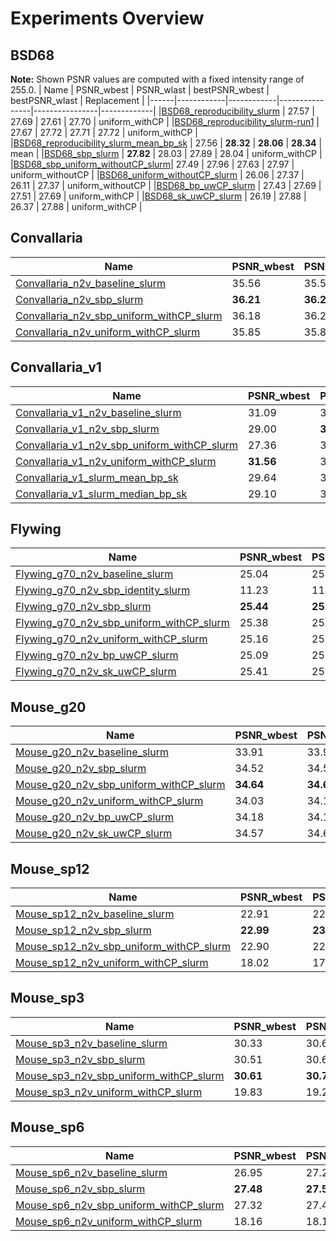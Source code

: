 # Experiments Overview

## BSD68
__Note:__ Shown PSNR values are computed with a fixed intensity range of 255.0.
| Name | PSNR_wbest | PSNR_wlast | bestPSNR_wbest | bestPSNR_wlast | Replacement |
|------|------------|------------|----------------|----------------|-------------|
|[BSD68_reproducibility_slurm](./experiments/BSD68_reproducibility_slurm/results_255_avg.csv)            |   27.57   |   27.69   | 27.61 | 27.70 | uniform_withCP |
|[BSD68_reproducibility_slurm-run1](./experiments/BSD68_reproducibility_slurm-run1/results_255_avg.csv)  |   27.67   |   27.72   | 27.71 | 27.72 | uniform_withCP | 
|[BSD68_reproducibility_slurm_mean_bp_sk](./experiments/BSD68_reproducibility_slurm_mean_bp_sk/results_255_avg.csv) | 27.56 | __28.32__ | __28.06__ | __28.34__ | mean |
|[BSD68_sbp_slurm](./experiments/BSD68_sbp_slurm/results_255_avg.csv)                                    | __27.82__ | 28.03 | 27.89 | 28.04 | uniform_withCP |
|[BSD68_sbp_uniform_withoutCP_slurm](./experiments/BSD68_sbp_uniform_withoutCP_slurm/results_255_avg.csv)|   27.49   |   27.96   | 27.63 | 27.97 | uniform_withoutCP |
|[BSD68_uniform_withoutCP_slurm](./experiments/BSD68_uniform_withoutCP_slurm/results_255_avg.csv)        |   26.06   |   27.37   | 26.11 | 27.37 | uniform_withoutCP |
|[BSD68_bp_uwCP_slurm](./experiments/BSD68_bp_uwCP_slurm/results_255_avg.csv)                            |   27.43   |   27.69   | 27.51 | 27.69 | uniform_withCP |
|[BSD68_sk_uwCP_slurm](./experiments/BSD68_sk_uwCP_slurm/results_255_avg.csv)                            |   26.19   |   27.88   | 26.37 | 27.88 | uniform_withCP |


## Convallaria
| Name | PSNR_wbest | PSNR_wlast | bestPSNR_wbest | bestPSNR_wlast | Replacement |
|------|------------|------------|----------------|----------------|-------------| 
|[Convallaria_n2v_baseline_slurm](./experiments/Convallaria_n2v_baseline_slurm)                    | 35.56 | 35.56 | 35.58 | 35.58 | uniform_withoutCP |
|[Convallaria_n2v_sbp_slurm](./experiments/Convallaria_n2v_sbp_slurm)                              | __36.21__ | __36.29__ | __36.25__ | __36.31__ | uniform_withoutCP |
|[Convallaria_n2v_sbp_uniform_withCP_slurm](./experiments/Convallaria_n2v_sbp_uniform_withCP_slurm)| 36.18 | 36.24 | 36.20 | 36.26 | uniform_withCP |
|[Convallaria_n2v_uniform_withCP_slurm](./experiments/Convallaria_n2v_uniform_withCP_slurm)        | 35.85 | 35.87 | 35.86 | 35.89 | uniform_withCP |


## Convallaria_v1
| Name | PSNR_wbest | PSNR_wlast | bestPSNR_wbest | bestPSNR_wlast | Replacement |
|------|------------|------------|----------------|----------------|-------------| 
|[Convallaria_v1_n2v_baseline_slurm](./experiments/Convallaria_v1_n2v_baseline_slurm)                    | 31.09 | 31.22 | 31.27 | 31.24 | uniform_withoutCP |
|[Convallaria_v1_n2v_sbp_slurm](./experiments/Convallaria_v1_n2v_sbp_slurm)                              | 29.00 | __31.47__ | 30.38 | __31.51__ | uniform_withoutCP |
|[Convallaria_v1_n2v_sbp_uniform_withCP_slurm](./experiments/Convallaria_v1_n2v_sbp_uniform_withCP_slurm)| 27.36 | 31.43 | 29.66 | 31.45 | uniform_withCP |
|[Convallaria_v1_n2v_uniform_withCP_slurm](./experiments/Convallaria_v1_n2v_uniform_withCP_slurm)        | __31.56__ | 31.41 | __31.85__ | 31.43 | uniform_withCP |
|[Convallaria_v1_slurm_mean_bp_sk](./experiments/Convallaria_v1_slurm_mean_bp_sk)                        | 29.64 | 31.42 | 30.38 | 31.48 | mean |
|[Convallaria_v1_slurm_median_bp_sk](./experiments/Convallaria_v1_slurm_median_bp_sk)                    | 29.10 | 31.40 | 30.18 | 31.44 | median |


## Flywing
| Name | PSNR_wbest | PSNR_wlast | bestPSNR_wbest | bestPSNR_wlast | Replacement |
|------|------------|------------|----------------|----------------|-------------|
|[Flywing_g70_n2v_baseline_slurm](./experiments/Flywing_g70_n2v_baseline_slurm)                    | 25.04 | 25.00 | 25.07 | 25.04 | uniform_withoutCP |
|[Flywing_g70_n2v_sbp_identity_slurm](./experiments/Flywing_g70_n2v_sbp_identity_slurm)            | 11.23 | 11.23 | 17.68 | 17.68 | identity |
|[Flywing_g70_n2v_sbp_slurm](./experiments/Flywing_g70_n2v_sbp_slurm)                              | __25.44__ | __25.45__ | __25.47__ | __25.49__ | uniform_withoutCP |
|[Flywing_g70_n2v_sbp_uniform_withCP_slurm](./experiments/Flywing_g70_n2v_sbp_uniform_withCP_slurm)| 25.38 | 25.38 | 25.41 | 25.42 | uniform_withCP |
|[Flywing_g70_n2v_uniform_withCP_slurm](./experiments/Flywing_g70_n2v_uniform_withCP_slurm)        | 25.16 | 25.17 | 25.19 | 25.20 | uniform_withCP |
|[Flywing_g70_n2v_bp_uwCP_slurm](./experiments/Flywing_g70_n2v_bp_uwCP_slurm)                      | 25.09 | 25.27 | 25.14 | 25.30 | uniform_withCP |
|[Flywing_g70_n2v_sk_uwCP_slurm](./experiments/Flywing_g70_n2v_sk_uwCP_slurm)                      | 25.41 | 25.45 | 25.46 | 25.49 | uniform_withCP |


## Mouse_g20
| Name | PSNR_wbest | PSNR_wlast | bestPSNR_wbest | bestPSNR_wlast | Replacement |
|------|------------|------------|----------------|----------------|-------------|
|[Mouse_g20_n2v_baseline_slurm](./experiments/Mouse_g20_n2v_baseline_slurm)                    | 33.91 | 33.93 | 33.93 | 33.94 | uniform_withoutCP |
|[Mouse_g20_n2v_sbp_slurm](./experiments/Mouse_g20_n2v_sbp_slurm)                              | 34.52 | 34.57 | 34.55 | 34.59 | uniform_withoutCP |
|[Mouse_g20_n2v_sbp_uniform_withCP_slurm](./experiments/Mouse_g20_n2v_sbp_uniform_withCP_slurm)| __34.64__ | __34.63__ | __34.64__ | __34.65__ | uniform_withCP |
|[Mouse_g20_n2v_uniform_withCP_slurm](./experiments/Mouse_g20_n2v_uniform_withCP_slurm)        | 34.03 | 34.11 | 34.06 | 34.12 | uniform_withCP |
|[Mouse_g20_n2v_bp_uwCP_slurm](./experiments/Mouse_g20_n2v_bp_uwCP_slurm)                      | 34.18 | 34.16 | 34.20 | 34.17 | uniform_withCP |
|[Mouse_g20_n2v_sk_uwCP_slurm](./experiments/Mouse_g20_n2v_sk_uwCP_slurm)                      | 34.57 | 34.61 | 34.59 | 34.63 | uniform_withCP |


## Mouse_sp12
| Name | PSNR_wbest | PSNR_wlast | bestPSNR_wbest | bestPSNR_wlast | Replacement |
|------|------------|------------|----------------|----------------|-------------|
|[Mouse_sp12_n2v_baseline_slurm](./experiments/Mouse_sp12_n2v_baseline_slurm)                    | 22.91 | 22.96 | 33.45 | 33.49 | uniform_withoutCP |
|[Mouse_sp12_n2v_sbp_slurm](./experiments/Mouse_sp12_n2v_sbp_slurm)                              | __22.99__ | __23.07__ | __34.36__ | __34.52__ | uniform_withoutCP |
|[Mouse_sp12_n2v_sbp_uniform_withCP_slurm](./experiments/Mouse_sp12_n2v_sbp_uniform_withCP_slurm)| 22.90 | 22.99 | 34.10 | 34.19 | uniform_withCP |
|[Mouse_sp12_n2v_uniform_withCP_slurm](./experiments/Mouse_sp12_n2v_uniform_withCP_slurm)        | 18.02 | 17.99 | 21.00 | 20.99 | uniform_withCP |


## Mouse_sp3
| Name | PSNR_wbest | PSNR_wlast | bestPSNR_wbest | bestPSNR_wlast | Replacement |
|------|------------|------------|----------------|----------------|-------------|
|[Mouse_sp3_n2v_baseline_slurm](./experiments/Mouse_sp3_n2v_baseline_slurm)                    | 30.33 | 30.60 | 34.94 | 35.17 | uniform_withoutCP |
|[Mouse_sp3_n2v_sbp_slurm](./experiments/Mouse_sp3_n2v_sbp_slurm)                              | 30.51 | 30.66 | 35.63 | __35.91__ | uniform_withoutCP |
|[Mouse_sp3_n2v_sbp_uniform_withCP_slurm](./experiments/Mouse_sp3_n2v_sbp_uniform_withCP_slurm)| __30.61__ | __30.71__ | __35.64__ | 35.74 | uniform_withCP |
|[Mouse_sp3_n2v_uniform_withCP_slurm](./experiments/Mouse_sp3_n2v_uniform_withCP_slurm)        | 19.83 | 19.23 | 21.79 | 21.32 | uniform_withCP |

## Mouse_sp6
| Name | PSNR_wbest | PSNR_wlast | bestPSNR_wbest | bestPSNR_wlast | Replacement |
|------|------------|------------|----------------|----------------|-------------|
|[Mouse_sp6_n2v_baseline_slurm](./experiments/Mouse_sp6_n2v_baseline_slurm)                    | 26.95 | 27.27 | 34.05 | 34.24 | uniform_withoutCP |
|[Mouse_sp6_n2v_sbp_slurm](./experiments/Mouse_sp6_n2v_sbp_slurm)                              | __27.48__ | __27.50__ | __35.43__ | __35.47__ | uniform_withoutCP |
|[Mouse_sp6_n2v_sbp_uniform_withCP_slurm](./experiments/Mouse_sp6_n2v_sbp_uniform_withCP_slurm)| 27.32 | 27.48 | 34.96 | 35.32 | uniform_withCP |
|[Mouse_sp6_n2v_uniform_withCP_slurm](./experiments/Mouse_sp6_n2v_uniform_withCP_slurm)        | 18.16 | 18.13 | 20.76 | 20.69 | uniform_withCP |
